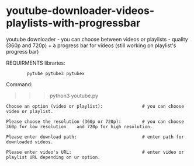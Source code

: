 # youtube-downloader-videos-playlists-with-progressbar
youtube downloader - you can choose between videos or playlists - quality (360p and 720p) + a progress bar for videos (still working on playlist's progress bar)

REQUIRMENTS libraries:

            pytube pytube3 pytubex
Command:

>>> python3 youtube.py

    Choose an option (video or playlist):               # you can choose video or playlist.

    Please choose the resolution (360p or 720p):        # you can choose 360p for low resolution    and 720p for high resolution.

    Please enter download path:                         # enter path for downloaded videos.

    Please enter video's URL:                           # enter video or playlist URL depending on ur option.
